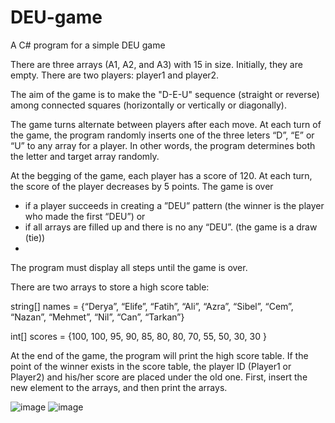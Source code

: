 # DEU-game
A C# program for a simple DEU game

There are three arrays (A1, A2, and A3) with 15 in size. Initially, they are empty.
There are two players: player1 and player2. 

The aim of the game is to make the "D-E-U" sequence (straight or reverse) among connected squares (horizontally or 
vertically or diagonally).

The game turns alternate between players after each move. At each turn of the game, the program randomly inserts one 
of the three leters “D”, “E” or “U” to any array for a player. In other words, the program determines both the letter and 
target array randomly.

At the begging of the game, each player has a score of 120. At each turn, the score of the player decreases by 5 points.
The game is over
- if a player succeeds in creating a ”DEU” pattern (the winner is the player who made the first “DEU”)
or
- if all arrays are filled up and there is no any “DEU”. (the game is a draw (tie))
- 
The program must display all steps until the game is over.

There are two arrays to store a high score table:

string[] names = {“Derya”, “Elife”, “Fatih”, “Ali”, “Azra”, “Sibel”, “Cem”, “Nazan”, “Mehmet”, “Nil”, “Can”, “Tarkan”} 

int[] scores = {100, 100, 95, 90, 85, 80, 80, 70, 55, 50, 30, 30 }

At the end of the game, the program will print the high score table. If the point of the winner exists in the score table, 
the player ID (Player1 or Player2) and his/her score are placed under the old one. First, insert the new element to the 
arrays, and then print the arrays.

![image](https://github.com/AliiBaher/DEU-game/assets/147366590/4a953d8e-f341-4270-88dd-b61e6b940734)
![image](https://github.com/AliiBaher/DEU-game/assets/147366590/4b5eaf3c-914a-48b1-835b-e0123b4c13da)



